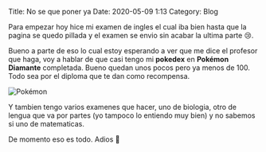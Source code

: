 Title: No se que poner ya
Date: 2020-05-09 1:13
Category: Blog

Para empezar hoy hice mi examen de ingles el cual iba bien hasta que la pagina se quedo pillada y el examen se envio sin acabar la ultima parte 😢.

Bueno a parte de eso lo cual estoy esperando a ver que me dice el profesor que haga, voy a hablar de que casi tengo mi **pokedex** en **Pokémon Diamante** completada. Bueno quedan unos pocos pero ya menos de 100. Todo sea por el diploma que te dan como recompensa.

![Pokémon](https://as01.epimg.net/meristation/imagenes/2016/09/28/noticia/1475053200_570241_1532349450_portada_normal.jpg)

Y tambien tengo varios examenes que hacer, uno de biologia, otro de lengua que va por partes (yo tampoco lo entiendo muy bien) y no sabemos si uno de matematicas.

De momento eso es todo. Adios 👋

